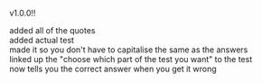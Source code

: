 v1.0.0!!

added all of the quotes <br /> 
added actual test <br /> 
made it so you don't have to capitalise the same as the answers <br /> 
linked up the "choose which part of the test you want" to the test <br /> 
now tells you the correct answer when you get it wrong <br /> 
